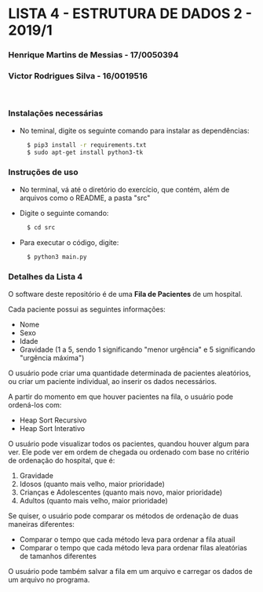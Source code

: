 # LISTA 4 - ESTRUTURA DE DADOS 2 - 2019/1

### Henrique Martins de Messias - 17/0050394
### Victor Rodrigues Silva - 16/0019516

<br>

### Instalações necessárias
- No teminal, digite os seguinte comando para instalar as dependências:
  ```bash
    $ pip3 install -r requirements.txt
    $ sudo apt-get install python3-tk
  ```


### Instruções de uso

- No terminal, vá até o diretório do exercício, que contém, além de arquivos como o README, a pasta "src"
- Digite o seguinte comando:

  ```bash
    $ cd src
  ```

- Para executar o código, digite:

  ```bash
    $ python3 main.py
  ```

### Detalhes da Lista 4

O software deste repositório é de uma <b>Fila de Pacientes</b> de um hospital.

Cada paciente possui as seguintes informações:
 - Nome
 - Sexo
 - Idade
 - Gravidade (1 a 5, sendo 1 significando "menor urgência" e 5 significando "urgência máxima")

O usuário pode criar uma quantidade determinada de pacientes aleatórios, ou criar um paciente individual, ao inserir os dados necessários.

A partir do momento em que houver pacientes na fila, o usuário pode ordená-los com:
 - Heap Sort Recursivo
 - Heap Sort Interativo

O usuário pode visualizar todos os pacientes, quandou houver algum para ver. Ele pode ver em ordem de chegada ou ordenado com base no critério de ordenação do hospital, que é:
 1. Gravidade
 2. Idosos (quanto mais velho, maior prioridade)
 3. Crianças e Adolescentes (quanto mais novo, maior prioridade)
 4. Adultos (quanto mais velho, maior prioridade)

Se quiser, o usuário pode comparar os métodos de ordenação de duas maneiras diferentes:
 - Comparar o tempo que cada método leva para ordenar a fila atuail
 - Comparar o tempo que cada método leva para ordenar filas aleatórias de tamanhos diferentes

O usuário pode também salvar a fila em um arquivo e carregar os dados de um arquivo no programa.